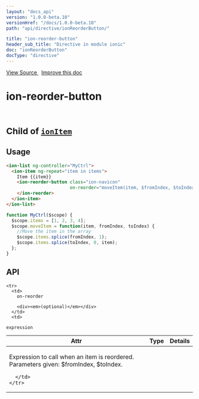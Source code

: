```yaml
---
layout: "docs_api"
version: "1.0.0-beta.10"
versionHref: "/docs/1.0.0-beta.10"
path: "api/directive/ionReorderButton/"

title: "ion-reorder-button"
header_sub_title: "Directive in module ionic"
doc: "ionReorderButton"
docType: "directive"
---
```


<div class="improve-docs">
  <a href='http://github.com/driftyco/ionic/tree/master/js/angular/directive/itemReorderButton.js#L5'>
    View Source
  </a>
  &nbsp;
  <a href='http://github.com/driftyco/ionic/edit/master/js/angular/directive/itemReorderButton.js#L5'>
    Improve this doc
  </a>
</div>




<h1 class="api-title">

  ion-reorder-button


<br />
<small>
  Child of <a href="/docs/api/directive/ionItem/"><code>ionItem</code></a>
</small>


</h1>














  
<h2 id="usage">Usage</h2>
  
```html
<ion-list ng-controller="MyCtrl">
  <ion-item ng-repeat="item in items">
    Item {{item}}
    <ion-reorder-button class="ion-navicon"
                        on-reorder="moveItem(item, $fromIndex, $toIndex)">
    </ion-reorder>
  </ion-item>
</ion-list>
```
```js
function MyCtrl($scope) {
  $scope.items = [1, 2, 3, 4];
  $scope.moveItem = function(item, fromIndex, toIndex) {
    //Move the item in the array
    $scope.items.splice(fromIndex, 1);
    $scope.items.splice(toIndex, 0, item);
  };
}
```
  
  
<h2 id="api" style="clear:both;">API</h2>

<table class="table" style="margin:0;">
  <thead>
    <tr>
      <th>Attr</th>
      <th>Type</th>
      <th>Details</th>
    </tr>
  </thead>
  <tbody>
    
    <tr>
      <td>
        on-reorder
        
        <div><em>(optional)</em></div>
      </td>
      <td>
        
  <code>expression</code>
      </td>
      <td>
        <p>Expression to call when an item is reordered.
Parameters given: $fromIndex, $toIndex.</p>

        
      </td>
    </tr>
    
  </tbody>
</table>

  

  





